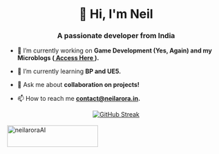 
<h1 align="center">👋 Hi, I'm Neil</h1>
<h3 align="center">A passionate developer from India</h3>




- 🔭 I’m currently working on **Game Development (Yes, Again) and my Microblogs (<a href="https://logs.neilarora.in/"> Access Here </a>).**

- 🌱 I’m currently learning **BP and UE5.**

- 💬 Ask me about **collaboration on projects!**

- 📫 How to reach me **contact@neilarora.in.**

 <div style="display: flex; justify-content: center;" width="100%"><div><a href="https://git.io/streak-stats"><img src="https://github-readme-streak-stats-one-iota.vercel.app?user=japaneil&theme=dark&hide_border=true" alt="GitHub Streak" /></a></div></div>

<br>

<div>
<a href="https://www.buymeacoffee.com/neilaroraAI"> <img align="center" src="https://cdn.buymeacoffee.com/buttons/v2/default-yellow.png" height="50" width="210" alt="neilaroraAI" /></a>
</div>
